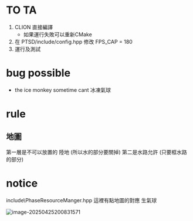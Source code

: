 # TO TA
1. CLION 直接編譯
    - 如果運行失敗可以重新CMake
2. 在 PTSD/include/config.hpp 修改 FPS_CAP = 180
3. 運行及測試

# bug possible
- the ice monkey sometime cant 冰凍氣球

# rule
## 地圖
第一層是不可以放置的 陸地 (所以水的部分要關掉)
第二是水路允許 (只要框水路的部分)

# notice
include\PhaseResourceManger.hpp 這裡有點地圖的對應
生氣球 



![image-20250425200831571](https://cdn.jsdelivr.net/gh/321hi123/typoraimgbed/img/image-20250425200831571.png)
